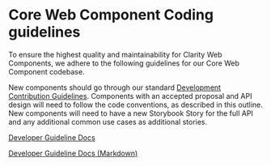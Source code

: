 # Core Web Component Coding guidelines

To ensure the highest quality and maintainability for Clarity Web Components, we
adhere to the following guidelines for our Core Web Component codebase.

New components should go through our standard [Development Contribution Guidelines](./CONTRIBUTING_DEVELOPMENT.md).
Components with an accepted proposal and API design will need to follow the
code conventions, as described in this outline. New components will need to have
a new Storybook Story for the full API and any additional common use
cases as additional stories.

[Developer Guideline Docs](https://clarity.design/storybook/core/?path=/docs/internal-documentation-getting-started--page)

[Developer Guideline Docs (Markdown)](https://github.com/vmware-clarity/core/tree/main/projects/core/docs/development)
